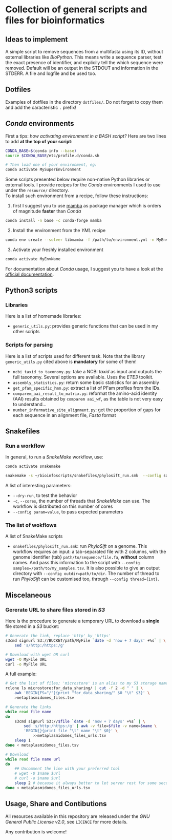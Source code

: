 # Collection of general scripts and files for bioinformatics

## Ideas to implement

A simple script to remove sequences from a multifasta using its ID, without
external libraries like _BioPython_. This means write a sequence parser, test
the exact presence of identifier, and explicily tell the which sequence were
removed. Default will be an output in the STDOUT and information in the
STDERR. A file and logfile and be used too.

## Dotfiles

Examples of dotfiles in the directory `dotfiles/`. Do not forget to copy them
and add the caracteristic `.` prefix!

## _Conda_ environments

First a tips: _how activating environment in a BASH script?_ Here are two lines
to add **at the top of your script**:

```bash
CONDA_BASE=$(conda info --base)
source $CONDA_BASE/etc/profile.d/conda.sh

# Then load one of your environment, eg:
conda activate MySuperEnvironment
```

Some scripts presented below require non-native Python libraries or external
tools. I provide recipes for the _Conda_ environments I used to use under the
`resource/` directory.  
To install such environment from a recipe, follow these instructions:

1. first I suggest you to use [mamba](https://mamba.readthedocs.io/en/latest/)
as package manager which is orders of magnitude **faster** than _Conda_

```bash
conda install -n base -c conda-forge mamba 
```

2. Install the environment from the _YML_ recipe

```bash
conda env create --solver libmamba -f /path/to/environment.yml -n MyEnvName
```

3. Activate your freshly installed environment

```bash
conda activate MyEnvName
```

For documentation about _Conda_ usage, I suggest you to have a look at the
[official documentation](https://conda.io/projects/conda/en/latest/user-guide/getting-started.html).

## Python3 scripts

### Libraries

Here is a list of homemade libraries:

- `generic_utils.py`: provides generic functions that can be used in my other scripts

### Scripts for parsing

Here is a list of scripts used for different task. Note that the library
`generic_utils.py` cited above is **mandatory** for some of them!

- `ncbi_taxid_to_taxonomy.py`: take a NCBI _taxid_ as input and outputs the full
taxonomy. Several options are available. Uses the _ETE3_ toolkit.
- `assembly_statistics.py`: return some basic statistics for an assembly
- `get_pfam_specific_hmm.py`: extract a list of PFam profiles from the IDs.
- `comparem_aai_result_to_matrix.py`: reformat the amino-acid identity (AAI)
results obtained by `comparem aai_wf`, as the table is not very easy to understand...
- `number_informative_site_alignment.py`: get the proportion of gaps for each
sequence in an alignment file, _Fasta_ format

## Snakefiles

### Run a workflow

In general, to run a _SnakeMake_ workflow, use:

```bash
conda activate snakemake

snakemake -s ~/bioinfoscripts/snakefiles/phylosift_run.smk  --config samples=samples.tsv outdir=result/00_test_pipeline
```

A list of interesting parameters:
- `--dry-run`, to test the behavior
- `-c`, `--cores`, the number of threads that _SnakeMake_ can use. The workflow
is distributed on this number of cores
- `--config param=value`, to pass expected parameters

### The list of wokflows

A list of SnakeMake scripts
- `snakefiles/phylosift_run.smk`: run _PhyloSift_ on a genome. This workflow
requires an input: a tab-separated file with 2 columns, with the genome identifier
\{tab\} `path/to/sequence/file.fa`, **without** column names. And pass this
information to the script with `--config samples=/path/to/my_samples.tsv`.
It is also possible to give an output directory with `--config outdir=path/to/dir`.
The number of thread to run _PhyloSift_ can be customised too, through
`--config thread={int}`.

## Miscelaneous

### Gererate URL to share files stored in _S3_

Here is the procedure to generate a temporary URL to download a **single** file
stored in a _S3_ bucket:

```bash
# Generate the link, replace 'http' by 'https'
s3cmd signurl S3://BUCKET/path/MyFile `date -d 'now + 7 days' +%s` | \
    sed 's/http:/https:/g'

# Download with wget OR curl
wget -O MyFile URL
curl -o MyFile URL
```

A full example:

```bash
# Get the list of files; 'microstore' is an alias to my S3 storage name
rclone ls microstore:for_data_sharing/ | cut -f 2 -d " " | \
    awk 'BEGIN{FS="/"}{print "for_data_sharing/" $0 "\t" $3}' \
    >metaplasmidomes_files.tsv

# Generate the links
while read file name
do
    s3cmd signurl S3://$file `date -d 'now + 7 days' +%s` | \
        sed 's/http:/https:/g' | awk -v file=$file -v name=$name \
        'BEGIN{}{print file "\t" name "\t" $0}' \
            >>metaplasmidomes_files_urls.tsv
    sleep 1
done < metaplasmidomes_files.tsv

# Download
while read file name url
do
    ## Uncomment the line with your preferred tool
    # wget -O $name $url
    # curl -o $name $url
    sleep 2 # because it always better to let server rest for some seconds
done < metaplasmidomes_files_urls.tsv
```

## Usage, Share and Contibutions

All resources available in this repository are released under the _GNU General_
_Public License v2.0_, see `LICENCE` for more details.

Any contribution is welcome!

